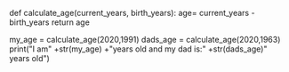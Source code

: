 def calculate_age(current_years, birth_years):
  age= current_years - birth_years
  return age
  
  my_age = calculate_age(2020,1991)
  dads_age = calculate_age(2020,1963)
  print("I am" +str(my_age) +"years old and my dad is:" +str(dads_age)" years old")
